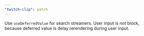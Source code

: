 ```yaml
---
"twitch-clip": patch
---
```


Use `useDeferredValue` for search streamers. User input is not block, because deferred value is delay rerendering during user input.
